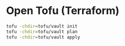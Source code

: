 # Open Tofu (Terraform)
```bash
tofu -chdir=tofu/vault init
tofu -chdir=tofu/vault plan
tofu -chdir=tofu/vault apply
```
